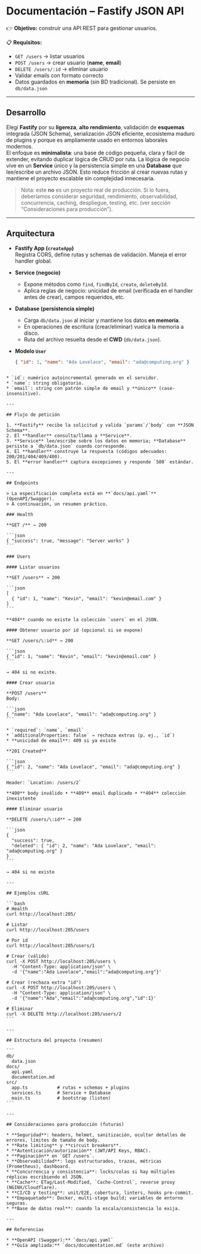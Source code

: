 # Documentación – Fastify JSON API

👉 **Objetivo:** construir una API REST para gestionar usuarios.

📋 **Requisitos:**

- `GET /users` → listar usuarios
- `POST /users` → crear usuario (**name**, **email**)
- `DELETE /users/:id` → eliminar usuario
- Validar emails con formato correcto
- Datos guardados en **memoria** (sin BD tradicional). Se persiste en `db/data.json`

---

## Desarrollo

Elegí **Fastify** por su **ligereza**, **alto rendimiento**, validación de **esquemas** integrada (JSON Schema), serialización JSON eficiente, ecosistema maduro de plugins y porque es ampliamente usado en entornos laborales modernos.  
El enfoque es **minimalista**: una base de código pequeña, clara y fácil de extender, evitando duplicar lógica de CRUD por ruta. La lógica de negocio vive en un **Service** único y la persistencia simple en una **Database** que lee/escribe un archivo JSON. Esto reduce fricción al crear nuevas rutas y mantiene el proyecto escalable sin complejidad innecesaria.

> Nota: este **no** es un proyecto real de producción. Si lo fuera, deberíamos considerar seguridad, rendimiento, observabilidad, concurrencia, caching, despliegue, testing, etc. (ver sección “Consideraciones para producción”).

---

## Arquitectura

- **Fastify App (`createApp`)**  
  Registra CORS, define rutas y schemas de validación. Maneja el error handler global.

- **Service (negocio)**
  - Expone métodos como `find`, `findById`, `create`, `deleteById`.
  - Aplica reglas de negocio: unicidad de email (verificada en el handler antes de crear), campos requeridos, etc.

- **Database (persistencia simple)**
  - Carga `db/data.json` al iniciar y mantiene los datos **en memoria**.
  - En operaciones de escritura (crear/eliminar) vuelca la memoria a disco.
  - Ruta del archivo resuelta desde el **CWD** (`db/data.json`).

- **Modelo `User`**
  ```json
  { "id": 1, "name": "Ada Lovelace", "email": "ada@computing.org" }
  ```

````

* `id`: numérico autoincremental generado en el servidor.
* `name`: string obligatorio.
* `email`: string con patrón simple de email y **único** (case-insensitive).

---

## Flujo de petición

1. **Fastify** recibe la solicitud y valida `params`/`body` con **JSON Schema**.
2. El **handler** consulta/llama a **Service**.
3. **Service** lee/escribe sobre los datos en memoria; **Database** persiste a `db/data.json` cuando corresponde.
4. El **handler** construye la respuesta (códigos adecuados: 200/201/404/409/400).
5. El **error handler** captura excepciones y responde `500` estándar.

---

## Endpoints

> La especificación completa está en **`docs/api.yaml`** (OpenAPI/Swagger).
> A continuación, un resumen práctico.

### Health

**GET /** → 200

```json
{ "success": true, "message": "Server works" }
```

### Users

#### Listar usuarios

**GET /users** → 200

```json
[
  { "id": 1, "name": "Kevin", "email": "kevin@email.com" }
]
```

**404** cuando no existe la colección `users` en el JSON.

#### Obtener usuario por id (opcional si se expone)

**GET /users/\:id** → 200

```json
{ "id": 1, "name": "Kevin", "email": "kevin@email.com" }
```

→ 404 si no existe.

#### Crear usuario

**POST /users**
Body:

```json
{ "name": "Ada Lovelace", "email": "ada@computing.org" }
```

* `required`: `name`, `email`
* `additionalProperties: false` → rechaza extras (p. ej., `id`)
* **unicidad de email**: 409 si ya existe

**201 Created**

```json
{ "id": 2, "name": "Ada Lovelace", "email": "ada@computing.org" }
```

Header: `Location: /users/2`

**400** body inválido • **409** email duplicado • **404** colección inexistente

#### Eliminar usuario

**DELETE /users/\:id** → 200

```json
{
  "success": true,
  "deleted": { "id": 2, "name": "Ada Lovelace", "email": "ada@computing.org" }
}
```

→ 404 si no existe

---

## Ejemplos cURL

```bash
# Health
curl http://localhost:205/

# Listar
curl http://localhost:205/users

# Por id
curl http://localhost:205/users/1

# Crear (válido)
curl -X POST http://localhost:205/users \
  -H "Content-Type: application/json" \
  -d '{"name":"Ada Lovelace","email":"ada@computing.org"}'

# Crear (rechaza extra "id")
curl -X POST http://localhost:205/users \
  -H "Content-Type: application/json" \
  -d '{"name":"Ada","email":"ada@computing.org","id":1}'

# Eliminar
curl -X DELETE http://localhost:205/users/2
```

---

## Estructura del proyecto (resumen)

```
db/
  data.json
docs/
  api.yaml
  documentation.md
src/
  app.ts           # rutas + schemas + plugins
  services.ts      # Service + Database
  main.ts          # bootstrap (listen)
```

---

## Consideraciones para producción (futuras)

* **Seguridad**: headers, helmet, sanitización, ocultar detalles de errores, límites de tamaño de body.
* **Rate limiting** y **circuit breakers**.
* **Autenticación/autorización** (JWT/API Keys, RBAC).
* **Paginación** en `GET /users`.
* **Observabilidad**: logs estructurados, trazas, métricas (Prometheus), dashboard.
* **Concurrencia y consistencia**: locks/colas si hay múltiples réplicas escribiendo el JSON.
* **Cache**: ETag/Last-Modified, `Cache-Control`, reverse proxy (NGINX/Cloudflare).
* **CI/CD y testing**: unit/E2E, cobertura, linters, hooks pre-commit.
* **Empaquetado**: Docker, multi-stage build; variables de entorno seguras.
* **Base de datos real**: cuando la escala/consistencia lo exija.

---

## Referencias

* **OpenAPI (Swagger):** `docs/api.yaml`
* **Guía ampliada:** `docs/documentation.md` (este archivo)
````
